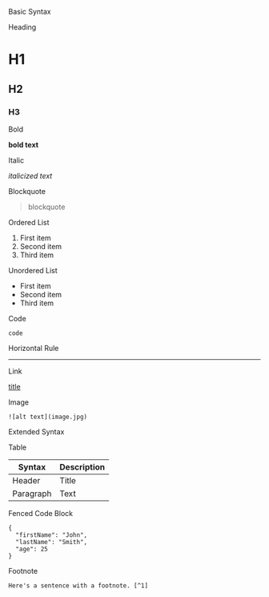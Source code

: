Basic Syntax

Heading  

# H1
## H2
### H3

Bold 

**bold text**

Italic

*italicized text*

Blockquote 

> blockquote

Ordered List 

1. First item
2. Second item
3. Third item

Unordered List

- First item
- Second item
- Third item

Code

`code`

Horizontal Rule

---

Link

[title](https://www.example.com)

Image

	![alt text](image.jpg)


Extended Syntax

Table

| Syntax | Description |
| ----------- | ----------- |
| Header | Title |
| Paragraph | Text |

Fenced Code Block

```
{
  "firstName": "John",
  "lastName": "Smith",
  "age": 25
}
```

Footnote 

	Here's a sentence with a footnote. [^1]

[^1]: This is the footnote.

